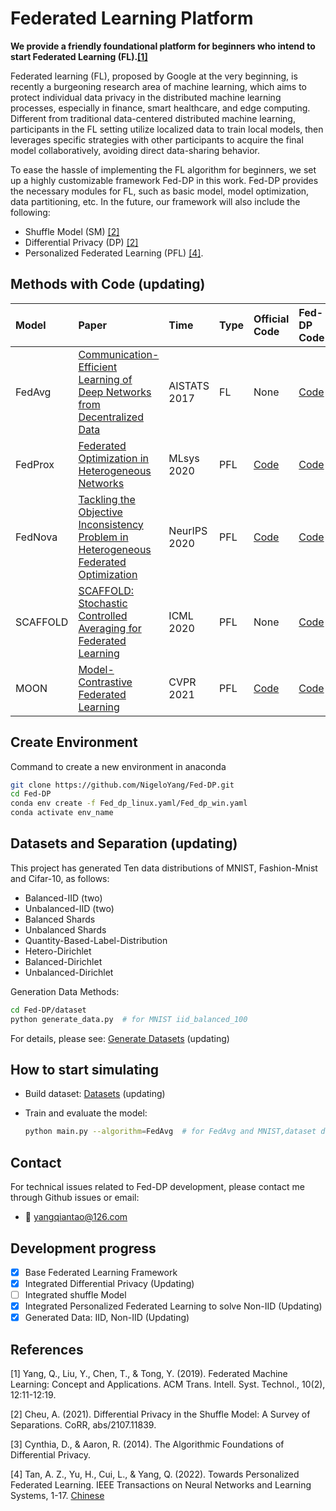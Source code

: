 # Federated Learning Platform

**We provide a friendly foundational platform for beginners who intend to start Federated Learning (FL).[[1]](#1)**

Federated learning (FL), proposed by Google at the very beginning, is recently a burgeoning research area of machine
learning, which aims to protect individual data privacy in the distributed machine learning processes, especially in
finance, smart healthcare, and edge computing. Different from traditional data-centered distributed machine learning,
participants in the FL setting utilize localized data to train local models, then leverages specific strategies with
other participants to acquire the final model collaboratively, avoiding direct data-sharing behavior.

To ease the hassle of implementing the FL algorithm for beginners, we set up a highly customizable framework Fed-DP 
in this work. Fed-DP provides the necessary modules for FL, such as basic model, model optimization, data partitioning,
etc. In the future, our framework will also include the following:

- Shuffle Model (SM) [[2]](#2)
- Differential Privacy (DP) [[2]](#2)
- Personalized Federated Learning (PFL) [[4]](#4).


## Methods with Code (updating)
| Model                   | Paper                                                                                                                         | Time         | Type | Official Code                               | Fed-DP Code       | Methods                |
|:------------------------|:------------------------------------------------------------------------------------------------------------------------------|:-------------|:-----|:--------------------------------------------|:------------------|:-----------------------|
| FedAvg                  | [Communication-Efficient Learning of Deep Networks from Decentralized Data](http://proceedings.mlr.press/v54/mcmahan17a.html) | AISTATS 2017 | FL   | None                                        | [Code](./main.py) |                        |
| FedProx                 | [Federated Optimization in Heterogeneous Networks](https://arxiv.org/abs/1812.06127)                                          | MLsys 2020   | PFL  | [Code](https://github.com/litian96/FedProx) | [Code](./main.py) | Regularized Local Loss |
| FedNova                 | [Tackling the Objective Inconsistency Problem in Heterogeneous Federated Optimization](https://arxiv.org/abs/2007.07481)      | NeurIPS 2020 | PFL  | [Code](https://github.com/JYWa/FedNova)     | [Code](./main.py) | Regularized Local Loss |
| SCAFFOLD                | [SCAFFOLD: Stochastic Controlled Averaging for Federated Learning](http://proceedings.mlr.press/v119/karimireddy20a.html)     | ICML 2020    | PFL  | None                                        | [Code](./main.py) | Regularized Local Loss |
| MOON                    | [Model-Contrastive Federated Learning](https://arxiv.org/abs/2103.16257)                                                      | CVPR 2021    | PFL  | [Code](https://github.com/QinbinLi/MOON)    | [Code](./main.py) | Regularized Local Loss |


## Create Environment
Command to create a new environment in anaconda
  ```bash
  git clone https://github.com/NigeloYang/Fed-DP.git
  cd Fed-DP
  conda env create -f Fed_dp_linux.yaml/Fed_dp_win.yaml
  conda activate env_name
  ```

## Datasets and Separation (updating)
This project has generated Ten data distributions of MNIST, Fashion-Mnist and Cifar-10, as follows:
- Balanced-IID (two)
- Unbalanced-IID (two)
- Balanced Shards
- Unbalanced Shards
- Quantity-Based-Label-Distribution
- Hetero-Dirichlet
- Balanced-Dirichlet
- Unbalanced-Dirichlet

Generation Data Methods:
```bash
cd Fed-DP/dataset
python generate_data.py  # for MNIST iid_balanced_100
```
For details, please see: [Generate Datasets](./dataset/README.md)  (updating)

## How to start simulating

- Build dataset: [Datasets](./dataset/README.md) (updating)

- Train and evaluate the model:
    ```bash
    python main.py --algorithm=FedAvg  # for FedAvg and MNIST,dataset distribution --dataiid=1
    ```

## Contact

For technical issues related to Fed-DP development, please contact me through Github issues or email:

- 📧 yangqiantao@126.com

## Development progress
- [x] Base Federated Learning Framework
- [x] Integrated Differential Privacy (Updating)
- [ ] Integrated shuffle Model
- [x] Integrated Personalized Federated Learning to solve Non-IID (Updating)
- [x] Generated Data: IID, Non-IID (Updating)

## References
<a id="1">[1]</a> Yang, Q., Liu, Y., Chen, T., & Tong, Y. (2019). Federated Machine Learning: Concept and Applications. ACM Trans. Intell. Syst. Technol., 10(2), 12:11-12:19.

<a id="1">[2]</a> Cheu, A. (2021). Differential Privacy in the Shuffle Model: A Survey of Separations. CoRR, abs/2107.11839.

<a id="1">[3]</a> Cynthia, D., & Aaron, R. (2014). The Algorithmic Foundations of Differential Privacy.

<a id="1">[4]</a> Tan, A. Z., Yu, H., Cui, L., & Yang, Q. (2022). Towards Personalized Federated Learning. IEEE Transactions on Neural Networks and Learning Systems, 1-17. [Chinese](https://zhuanlan.zhihu.com/p/621188058)